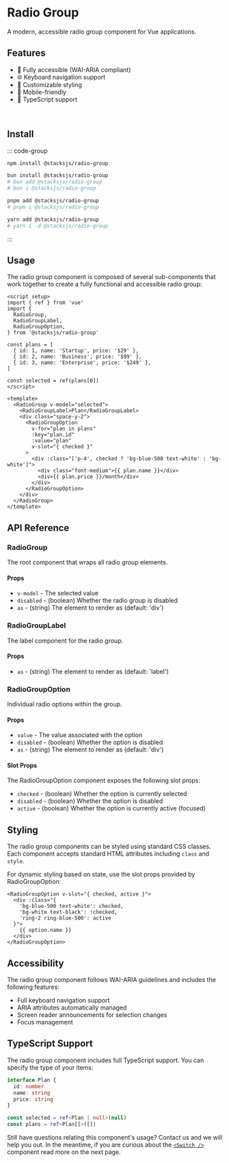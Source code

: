 # Radio Group

A modern, accessible radio group component for Vue applications.

<RadioGroupDemo />

## Features

- 🎯 Fully accessible (WAI-ARIA compliant)
- 🌐 Keyboard navigation support
- 🎨 Customizable styling
- 📱 Mobile-friendly
- 🎯 TypeScript support

<br>

## Install

::: code-group

```sh [npm]
npm install @stacksjs/radio-group
```

```sh [bun]
bun install @stacksjs/radio-group
# bun add @stacksjs/radio-group
# bun i @stacksjs/radio-group
```

```sh [pnpm]
pnpm add @stacksjs/radio-group
# pnpm i @stacksjs/radio-group
```

```sh [yarn]
yarn add @stacksjs/radio-group
# yarn i -d @stacksjs/radio-group
```

:::
<br>

## Usage

The radio group component is composed of several sub-components that work together to create a fully functional and accessible radio group:

```vue
<script setup>
import { ref } from 'vue'
import {
  RadioGroup,
  RadioGroupLabel,
  RadioGroupOption,
} from '@stacksjs/radio-group'

const plans = [
  { id: 1, name: 'Startup', price: '$29' },
  { id: 2, name: 'Business', price: '$99' },
  { id: 3, name: 'Enterprise', price: '$249' },
]

const selected = ref(plans[0])
</script>

<template>
  <RadioGroup v-model="selected">
    <RadioGroupLabel>Plan</RadioGroupLabel>
    <div class="space-y-2">
      <RadioGroupOption
        v-for="plan in plans"
        :key="plan.id"
        :value="plan"
        v-slot="{ checked }"
      >
        <div :class="['p-4', checked ? 'bg-blue-500 text-white' : 'bg-white']">
          <div class="font-medium">{{ plan.name }}</div>
          <div>{{ plan.price }}/month</div>
        </div>
      </RadioGroupOption>
    </div>
  </RadioGroup>
</template>
```

## API Reference

### RadioGroup

The root component that wraps all radio group elements.

#### Props

- `v-model` - The selected value
- `disabled` - (boolean) Whether the radio group is disabled
- `as` - (string) The element to render as (default: 'div')

### RadioGroupLabel

The label component for the radio group.

#### Props

- `as` - (string) The element to render as (default: 'label')

### RadioGroupOption

Individual radio options within the group.

#### Props

- `value` - The value associated with the option
- `disabled` - (boolean) Whether the option is disabled
- `as` - (string) The element to render as (default: 'div')

#### Slot Props

The RadioGroupOption component exposes the following slot props:

- `checked` - (boolean) Whether the option is currently selected
- `disabled` - (boolean) Whether the option is disabled
- `active` - (boolean) Whether the option is currently active (focused)

## Styling

The radio group components can be styled using standard CSS classes. Each component accepts standard HTML attributes including `class` and `style`.

For dynamic styling based on state, use the slot props provided by RadioGroupOption:

```vue
<RadioGroupOption v-slot="{ checked, active }">
  <div :class="{
    'bg-blue-500 text-white': checked,
    'bg-white text-black': !checked,
    'ring-2 ring-blue-500': active
  }">
    {{ option.name }}
  </div>
</RadioGroupOption>
```

## Accessibility

The radio group component follows WAI-ARIA guidelines and includes the following features:

- Full keyboard navigation support
- ARIA attributes automatically managed
- Screen reader announcements for selection changes
- Focus management

## TypeScript Support

The radio group component includes full TypeScript support. You can specify the type of your items:

```ts
interface Plan {
  id: number
  name: string
  price: string
}

const selected = ref<Plan | null>(null)
const plans = ref<Plan[]>([])
```

Still have questions relating this component's usage? Contact us and we will help you out. In the meantime, if you are curious about the [`<Switch />`](./switch.md) component read more on the next page.
